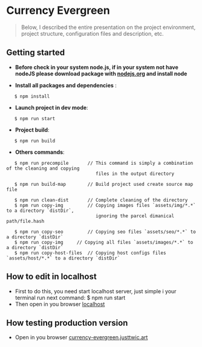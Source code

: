 # Currency Evergreen

> Below, I described the entire presentation on the project environment, project structure, configuration files and description, etc.

## Getting started

- **Before check in your system node.js, if in your system not have nodeJS please download package with [nodejs.org](https://nodejs.org/en/) and install node**

- **Install all packages and dependencies** :
```
   $ npm install
```

- **Launch project in dev mode**:
```
   $ npm run start
```

- **Project build**:
```
   $ npm run build
```

- **Others commands**:
```
   $ npm run precompile       // This command is simply a combination of the cleaning and copying
                                 files in the output directory

   $ npm run build-map        // Build project used create source map file

   $ npm run clean-dist       // Complete cleaning of the directory
   $ npm run copy-img         // Copying images files `assets/img/*.*` to a directory `distDir`,
                                 ignoring the parcel dimanical path/file.hash

   $ npm run copy-seo         // Copying seo files `assets/seo/*.*` to a directory `distDir`
   $ npm run copy-img     // Copying all files `assets/images/*.*` to a directory `distDir`
   $ npm run copy-host-files  // Copying host configs files `assets/host/*.*` to a directory `distDir`
```

## How to edit in localhost
- First to do this, you need start localhost server, just simple i your terminal run next command:
  $ npm run start
- Then open in you browser [localhost](http://localhost:1234/)

##  How testing production version
- Open in you browser [currency-evergreen.justtwic.art](https://currency-evergreen.justtwic.art/)
